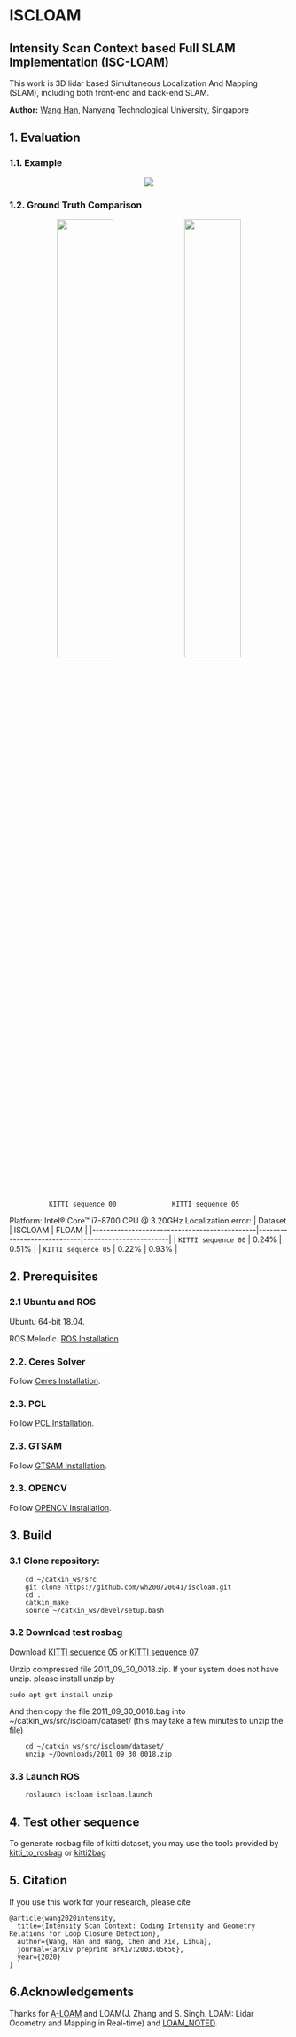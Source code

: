 # ISCLOAM 
## Intensity Scan Context based Full SLAM Implementation (ISC-LOAM) 

This work is 3D lidar based Simultaneous Localization And Mapping (SLAM), including both front-end and back-end SLAM. 

**Author:** [Wang Han](http://wanghan.pro), Nanyang Technological University, Singapore

## 1. Evaluation
### 1.1. Example
<p align='center'>
<img src="https://github.com/wh200720041/iscloam/blob/master/img/iscloam_kitti.gif"/>
</p>

### 1.2. Ground Truth Comparison
<p align='center'>
<img src="https://github.com/wh200720041/iscloam/blob/master/img/KITTI00.png" width = 45% />
<img src="https://github.com/wh200720041/iscloam/blob/master/img/KITTI05.png" width = 45% />
</p>

              KITTI sequence 00              KITTI sequence 05

Platform: Intel® Core™ i7-8700 CPU @ 3.20GHz 
Localization error:
| Dataset                                      | ISCLOAM                    | FLOAM                  |
|----------------------------------------------|----------------------------|------------------------|
| `KITTI sequence 00`                          | 0.24%                      | 0.51%                  |
| `KITTI sequence 05`                          | 0.22%                      | 0.93%                  |

## 2. Prerequisites
### 2.1 **Ubuntu** and **ROS**
Ubuntu 64-bit 18.04.

ROS Melodic. [ROS Installation](http://wiki.ros.org/ROS/Installation)

### 2.2. **Ceres Solver**
Follow [Ceres Installation](http://ceres-solver.org/installation.html).

### 2.3. **PCL**
Follow [PCL Installation](http://www.pointclouds.org/downloads/linux.html).

### 2.3. **GTSAM**
Follow [GTSAM Installation](https://gtsam.org/get_started/).

### 2.3. **OPENCV**
Follow [OPENCV Installation](https://opencv.org/releases/).

## 3. Build 
### 3.1 Clone repository:
```
    cd ~/catkin_ws/src
    git clone https://github.com/wh200720041/iscloam.git
    cd ..
    catkin_make
    source ~/catkin_ws/devel/setup.bash
```
### 3.2 Download test rosbag
Download [KITTI sequence 05](https://drive.google.com/open?id=18ilF7GZDg2tmT6sD5pd1RjqO0XJLn9Mv) or [KITTI sequence 07](https://drive.google.com/open?id=1VpoKm7f4es4ISQ-psp4CV3iylcA4eu0-)

Unzip compressed file 2011_09_30_0018.zip. If your system does not have unzip. please install unzip by 
```
sudo apt-get install unzip 
```

And then copy the file 2011_09_30_0018.bag into ~/catkin_ws/src/iscloam/dataset/ (this may take a few minutes to unzip the file)
```
	cd ~/catkin_ws/src/iscloam/dataset/
	unzip ~/Downloads/2011_09_30_0018.zip
```

### 3.3 Launch ROS
```
    roslaunch iscloam iscloam.launch
```

## 4. Test other sequence
To generate rosbag file of kitti dataset, you may use the tools provided by 
[kitti_to_rosbag](https://github.com/ethz-asl/kitti_to_rosbag) or [kitti2bag](https://github.com/tomas789/kitti2bag) 

## 5. Citation
If you use this work for your research, please cite
```
@article{wang2020intensity,
  title={Intensity Scan Context: Coding Intensity and Geometry Relations for Loop Closure Detection},
  author={Wang, Han and Wang, Chen and Xie, Lihua},
  journal={arXiv preprint arXiv:2003.05656},
  year={2020}
}
```

## 6.Acknowledgements
Thanks for [A-LOAM](https://github.com/HKUST-Aerial-Robotics/A-LOAM) and LOAM(J. Zhang and S. Singh. LOAM: Lidar Odometry and Mapping in Real-time) and [LOAM_NOTED](https://github.com/cuitaixiang/LOAM_NOTED).

